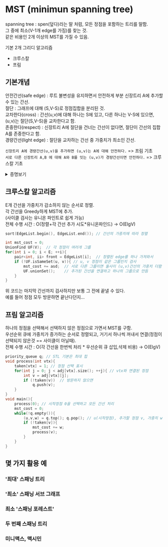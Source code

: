 # MST (minimun spanning tree)
  
spanning tree : spen(덮다)라는 말 처럼, 모든 정점을 포함하는 트리를 말함.  
그 중에 최소(V-1개 edge를 가짐)를 찾는 것.  
같은 비용인 2개 이상의 MST를 가질 수 있음.  
  
기본 2개 그리디 알고리즘  
- 크루스칼
- 프림

## 기본개념
안전간선(safe edge) : 루트 불변성을 유지하면서 안전하게 부분 신장트리 A에 추가할 수 있는 간선.  
절단 : 그래프에 대해 (S,V-S)로 정점집합을 분리된 것.  
교차한다(cross) : 간선(u,v)에 대해 하나는 S에 있고, 다른 하나는 V-S에 있으면, (u,v)는 절단(S,V-S)을 교차한다고 함.  
존중한다(respect) : 신장트리 A에 절단을 건너는 간선이 없다면, 절단이 간선의 집합 A를 존중한다고 함.  
경량간선(light edge) : 절단을 교차하는 간선 중 가중치가 최소인 간선.  
  
`신장트리 A에 경량간선(u,v)을 추가하면 (u,v)는 A에 대해 안전하다.` => 프림 기초  
`서로 다른 신장트리 A,B 에 대해 A와 B를 잇는 (u,v)가 경량간선이면 안전하다.` => 크루스칼 기초  
<details>
<summary>증명보기</summary>
<div markdown="1">
<img src="https://user-images.githubusercontent.com/6275158/52279577-31958e80-299d-11e9-911d-a74d5fe290d5.png">
</div>
</details>

## 크루스칼 알고리즘
E개 간선을 가중치가 감소하지 않는 순서로 정렬.  
각 간선을 Greedy하게 MST에 추가.  
(사이클 검사는 유니온 파인트로 쉽게 가능)  
전체 수행 시간 : O(정렬+각 간선 추가 시도*유니온파인드) -> O(ElgV)  
  
  
```c++
sort(EdgeList.begin(), EdgeList.end()); // 간선의 가중치에 따라 정렬

int mst_cost = 0;
UnionFind UF(V);  // 각 정점이 여러개 그룹
for(int i = 0; i < E; ++i){
    pair<int, ii> front = EdgeList[i];  // 정렬된 edge를 하나 가져와서
    if (!UF.isSameSet(u, v)){ // u, v 정점이 같은 그룹인지 검사
        mst_cost += asd;  // 서로 다른 그룹이면 둘사이 (u,v)간선의 가중치 더함
        UF.unionSet();    // 추가된 간선을 연결하고 하나의 그룹으로 만듬
    }
}
```
위 코드는 마지막 간선까지 검사하지만 보통 그 전에 끝낼 수 있다.  
예를 들어 정점 모두 방문하면 끝난다던지...  

## 프림 알고리즘
하나의 정점을 선택해서 선택하지 않은 정점으로 가면서 MST를 구함.  
우선순위 큐에 가중치가 증가하는 순서로 정렬되고, 거기서 하나씩 꺼내서 연결(정점이 선택되지 않은것 == 사이클이 아닐때).  
전체 수행 시간 : O(각 간선을 한번씩 처리 * 우선순위 큐 삽입,삭제 비용) -> O(ElgV)  
  
```c++
priority_queue q; // STL 기본은 최대 힙
void process(int vtx){
    taken[vtx] = 1; // 정점 선택 표시
    for(int j = 0; j < adj[vtx].size(); ++j){ // vtx와 연결된 정점
        int v = adj[vtx][j];
        if (!taken(v))  // 방문하지 않으면
            q.push(v);
    }
}
void main(){
    process(0); // 시작정점 0을 선택하고 모든 간선 처리
    mst_cost = 0;
    while(!q.empty()){
        (u,v,w) = q.top(); q.pop(); // u(시작정점), 추가할 정점 v, 가중치 w
        if (!taken[v]){
            mst_cost += w;
            process(v);
        }
    }
}
```

## 몇 가지 활용 예
### '최대' 스패닝 트리
### '최소' 스패닝 서브 그래프
### 최소 '스패닝 포레스트'
### 두 번째 스패닝 트리
### 미니맥스, 맥시민
